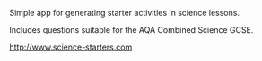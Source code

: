 Simple app for generating starter activities in science lessons. 

Includes questions suitable for the AQA Combined Science GCSE.

http://www.science-starters.com

